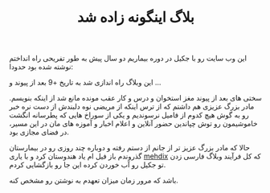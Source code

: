﻿---
title: بلاگ اینگونه زاده شد
layout: post
comments: true
category: 
tags: 
---

این وب سایت رو با جکیل در دوره بیماریم دو سال پیش به طور تفریحی راه انداختم نوشته شده بود حدودا:

این وبلاگ راه اندازی شد به تاریخ +9 بعد از پیوند و ...

سختی های بعد از پیوند مغز استخوان و درس و کار عقب مونده مانع شد از اینکه بنویسم. مادر بزرگ عزیزی هم داشتم که از ترس اینکه از مریضی نوه دلبندش از دست نره خبر رو به گوش هیچ کدوم از فامیل نرسوندیم و یکی از سوراخ هایی که پطرسانه انگشت خاموشیمون رو توش چپاندین حضور آنلاین و اعلام اخبار و آموزه های مان در این مسیر، در فضای مجازی بود. 

حالا که مادر بزرگ عزیز تر از جانم از دستم رفته و دوباره چند روزی رو در بیمارستان گذروندم باز فیل ام یاد هندوستان کرد و با یاری [mehdix](https://mehdix.ir) که کل فرآیند وبلاگ فارسی زدن تو جکیل رو آب خوردن کرده این جا رو بازگشایی کردم. 

باشد که مرور زمان میزان تعهدم به نوشتن رو مشخص کنه. 

